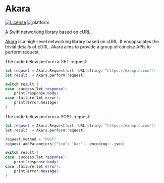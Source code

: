 # Akara

[![License](https://img.shields.io/badge/License-Apache%202.0-blue.svg)](https://opensource.org/licenses/Apache-2.0)
![platform](https://img.shields.io/badge/Platform-Darwin%20%7C%20Linux-brightgreen.svg)

A Swift networking library based on cURL.

[Akara](https://github.com/leancloud/Akara/) is a high-level networking library based on cURL. It encapsulates the trivial details of cURL. Akara aims to provide a group of concise APIs to perform request.

The code below perform a GET request:

```swift
let requset = Akara.Request(url: URL(string: "https://example.com"))
let result  = Akara.perform(request)

switch result {
case .success(let response):
    print(response.body)
case .failure(let error):
    print(error.message)
}
```

The code below perform a POST request:

```swift
let requset = Akara.Request(url: URL(string: "https://example.com"))
let result  = Akara.perform(request)

request.method = "POST"
request.addParameters(["foo": "bar"], encoding: .json)

switch result {
case .success(let response):
    print(response.body)
case .failure(let error):
    print(error.message)
}
```
